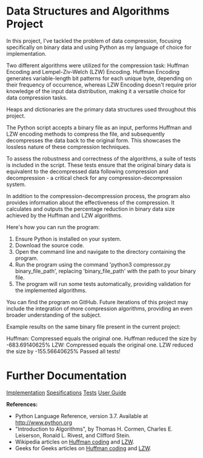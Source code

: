 # Data Structures and Algorithms Project

In this project, I've tackled the problem of data compression, focusing specifically on binary data and using Python as my language of choice for implementation.

Two different algorithms were utilized for the compression task: Huffman Encoding and Lempel-Ziv-Welch (LZW) Encoding. Huffman Encoding generates variable-length bit patterns for each unique byte, depending on their frequency of occurrence, whereas LZW Encoding doesn't require prior knowledge of the input data distribution, making it a versatile choice for data compression tasks.

Heaps and dictionaries are the primary data structures used throughout this project.

The Python script accepts a binary file as an input, performs Huffman and LZW encoding methods to compress the file, and subsequently decompresses the data back to the original form. This showcases the lossless nature of these compression techniques.

To assess the robustness and correctness of the algorithms, a suite of tests is included in the script. These tests ensure that the original binary data is equivalent to the decompressed data following compression and decompression - a critical check for any compression-decompression system.

In addition to the compression-decompression process, the program also provides information about the effectiveness of the compression. It calculates and outputs the percentage reduction in binary data size achieved by the Huffman and LZW algorithms.

Here's how you can run the program:

1. Ensure Python is installed on your system.
2. Download the source code.
3. Open the command line and navigate to the directory containing the program.
4. Run the program using the command 'python3 compressor.py binary_file_path', replacing 'binary_file_path' with the path to your binary file.
5. The program will run some tests automatically, providing validation for the implemented algorithms.

You can find the program on GitHub. Future iterations of this project may include the integration of more compression algorithms, providing an even broader understanding of the subject.

Example results on the same binary file present in the current project:

Huffman: Compressed equals the original one.
Huffman reduced the size by -683.69140625%
LZW: Compressed equals the original one.
LZW reduced the size by -155.56640625%
Passed all tests!

# Further Documentation
[Implementation](https://github.com/topiasukkonen/Tiraprojekti/blob/main/Documentation/implementation.md)
[Spesifications](https://github.com/topiasukkonen/Tiraprojekti/blob/main/Documentation/specs.md)
[Tests](https://github.com/topiasukkonen/Tiraprojekti/blob/main/Documentation/tests.md)
[User Guide](https://github.com/topiasukkonen/Tiraprojekti/blob/main/Documentation/userguide.md)

**References:**

- Python Language Reference, version 3.7. Available at http://www.python.org
- "Introduction to Algorithms", by Thomas H. Cormen, Charles E. Leiserson, Ronald L. Rivest, and Clifford Stein.
- Wikipedia articles on [Huffman coding](https://en.wikipedia.org/wiki/Huffman_coding) and [LZW](https://en.wikipedia.org/wiki/Lempel–Ziv–Welch).
- Geeks for Geeks articles on [Huffman coding](https://www.geeksforgeeks.org/huffman-coding-greedy-algo-3/) and [LZW](https://www.geeksforgeeks.org/lzw-lempel-ziv-welch-compression-technique/).
